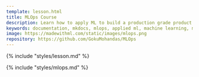 ```yaml
---
template: lesson.html
title: MLOps Course
description: Learn how to apply ML to build a production grade product and deliver value.
keywords: documentation, mkdocs, mlops, applied ml, machine learning, ml in production, machine learning in production, applied machine learning
image: https://madewithml.com/static/images/mlops.png
repository: https://github.com/GokuMohandas/MLOps
---
```


{% include "styles/lesson.md" %}

{% include "styles/mlops.md" %}